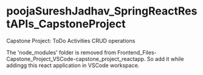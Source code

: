 # poojaSureshJadhav_SpringReactRestAPIs_CapstoneProject
Capstone Project: ToDo Activities CRUD operations

The 'node_modules' folder is removed from Frontend_Files-Capstone_Project_VSCode-capstone_project_reactapp. So add it while addingg this react application in VSCode workspace. 
